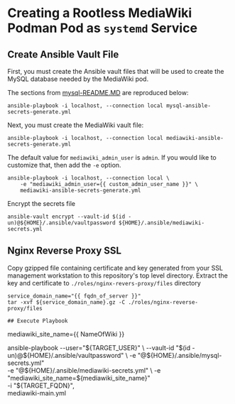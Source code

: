 # Creating a Rootless MediaWiki Podman Pod as `systemd` Service

## Create Ansible Vault File

First, you must create the Ansible vault files that will be used to create the MySQL database needed by the MediaWiki pod.

The sections from [mysql-README.MD](./mysql-README.md) are reproduced below:

```
ansible-playbook -i localhost, --connection local mysql-ansible-secrets-generate.yml
```

Next, you must create the MediaWiki vault file:

```
ansible-playbook -i localhost, --connection local mediawiki-ansible-secrets-generate.yml
```

The default value for `mediawiki_admin_user` is `admin`.
If you would like to customize that, then add the `-e` option.

```
ansible-playbook -i localhost, --connection local \
    -e "mediawiki_admin_user={{ custom_admin_user_name }}" \
    mediawiki-ansible-secrets-generate.yml
```

Encrypt the secrets file

```
ansible-vault encrypt --vault-id $(id -un)@${HOME}/.ansible/vaultpassword ${HOME}/.ansible/mediawiki-secrets.yml 
```

## Nginx Reverse Proxy SSL

Copy gzipped file containing certificate and key generated from your SSL management workstation to this repository's top level directory.
Extract the key and certificate to `./roles/nginx-revers-proxy/files` directory

```
service_domain_name="{{ fqdn_of_server }}"
tar -xvf ${service_domain_name}.gz -C ./roles/nginx-reverse-proxy/files

## Execute Playbook

```
mediawiki_site_name={{ NameOfWiki }}

ansible-playbook --user="${TARGET_USER}" \
    --vault-id "$(id -un)@${HOME}/.ansible/vaultpassword" \
    -e "@${HOME}/.ansible/mysql-secrets.yml" \
    -e "@${HOME}/.ansible/mediawiki-secrets.yml" \
    -e "mediawiki_site_name=${mediawiki_site_name}" \
    -i "${TARGET_FQDN}", \
    mediawiki-main.yml
```